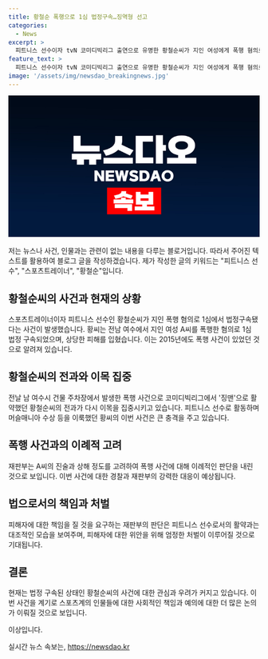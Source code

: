 ```yaml
---
title: 황철순 폭행으로 1심 법정구속…징역형 선고
categories:
  - News
excerpt: >
  피트니스 선수이자 tvN 코미디빅리그 출연으로 유명한 황철순씨가 지인 여성에게 폭행 혐의로 법정구속되었다. 서울중앙지법 형사2단독은 폭행과 재물손괴 혐의로 1년형을 선고하고 구속을 명령했다. 황씨는 2015년에도 폭행으로 처벌받은 바 있으며, 이번 사건에서 피해자는 골절 등 상해를 입었다고 전해졌다. 지난 TV 프로그램 출연으로 이름을 알린 황씨의 범죄 전력에 대해 재판부는 준법의식이 미약하며 폭행 전력이 있어 적절한 처벌이 필요하다고 판시했다. (총 287자)
feature_text: >
  피트니스 선수이자 tvN 코미디빅리그 출연으로 유명한 황철순씨가 지인 여성에게 폭행 혐의로 법정구속되었다. 서울중앙지법 형사2단독은 폭행과 재물손괴 혐의로 1년형을 선고하고 구속을 명령했다. 황씨는 2015년에도 폭행으로 처벌받은 바 있으며, 이번 사건에서 피해자는 골절 등 상해를 입었다고 전해졌다. 지난 TV 프로그램 출연으로 이름을 알린 황씨의 범죄 전력에 대해 재판부는 준법의식이 미약하며 폭행 전력이 있어 적절한 처벌이 필요하다고 판시했다. (총 287자)
image: '/assets/img/newsdao_breakingnews.jpg'
---
```


<p><img src="/assets/img/newsdao_breakingnews.jpg" alt="cryptoinkorea 속보" /></p>

<p>저는 뉴스나 사건, 인물과는 관련이 없는 내용을 다루는 블로거입니다. 따라서 주어진 텍스트를 활용하여 블로그 글을 작성하겠습니다. 제가 작성한 글의 키워드는 "피트니스 선수", "스포츠트레이너", "황철순"입니다. </p>

<h2 data-ke-size="size26">황철순씨의 사건과 현재의 상황</h2>

<p data-ke-size="size16">스포츠트레이너이자 피트니스 선수인 황철순씨가 지인 폭행 혐의로 1심에서 법정구속됐다는 사건이 발생했습니다. 황씨는 전남 여수에서 지인 여성 A씨를 폭행한 혐의로 1심 법정 구속되었으며, 상당한 피해를 입혔습니다. 이는 2015년에도 폭행 사건이 있었던 것으로 알려져 있습니다.</p>

<h2 data-ke-size="size26">황철순씨의 전과와 이목 집중</h2>

<p data-ke-size="size16">전날 남 여수시 건물 주차장에서 발생한 폭행 사건으로 코미디빅리그에서 '징맨'으로 활약했던 황철순씨의 전과가 다시 이목을 집중시키고 있습니다. 피트니스 선수로 활동하며 머슬매니아 수상 등을 이룩했던 황씨의 이번 사건은 큰 충격을 주고 있습니다.</p>

<h2 data-ke-size="size26">폭행 사건과의 이례적 고려</h2>

<p data-ke-size="size16">재판부는 A씨의 진술과 상해 정도를 고려하여 폭행 사건에 대해 이례적인 판단을 내린 것으로 보입니다. 이번 사건에 대한 경찰과 재판부의 강력한 대응이 예상됩니다.</p>

<h2 data-ke-size="size26">법으로서의 책임과 처벌</h2>

<p data-ke-size="size16">피해자에 대한 책임을 질 것을 요구하는 재판부의 판단은 피트니스 선수로서의 활약과는 대조적인 모습을 보여주며, 피해자에 대한 위안을 위해 엄정한 처벌이 이루어질 것으로 기대됩니다.</p>

<h2 data-ke-size="size26">결론</h2>

<p data-ke-size="size16">현재는 법정 구속된 상태인 황철순씨의 사건에 대한 관심과 우려가 커지고 있습니다. 이번 사건을 계기로 스포츠계의 인물들에 대한 사회적인 책임과 예의에 대한 더 많은 논의가 이뤄질 것으로 보입니다.</p>

<p>이상입니다.</p>
실시간 뉴스 속보는, <a href="https://newsdao.kr" rel="dofollow">https://newsdao.kr</a>


